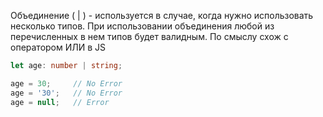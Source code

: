 Объединение ( | ) - используется в случае, когда нужно использовать несколько типов. При использовании объединения любой из перечисленных в нем типов будет валидным.
По смыслу схож с оператором ИЛИ в JS
```TypeScript
let age: number | string;

age = 30;     // No Error
age = '30';   // No Error
age = null;   // Error
```

